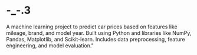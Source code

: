 # -_-.3
A machine learning project to predict car prices based on features like mileage, brand, and model year. Built using Python and libraries like NumPy, Pandas, Matplotlib, and Scikit-learn. Includes data preprocessing, feature engineering, and model evaluation."
